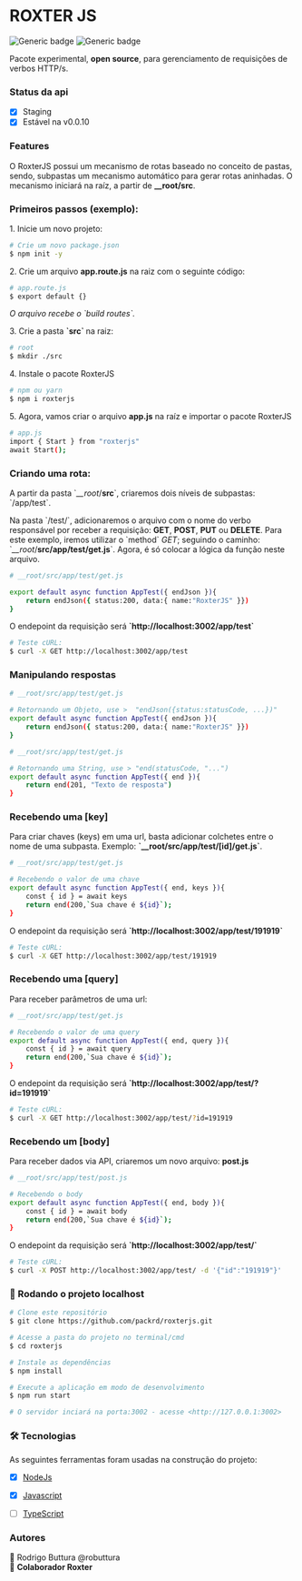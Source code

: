 <h1> ROXTER JS </h1>

![Generic badge](https://img.shields.io/badge/NODE-19.8.1-<COLOR>.svg) ![Generic badge](https://img.shields.io/badge/NPM-9.4.0-<COLOR>.svg)

<p align="left"> Pacote experimental, <b>open source</b>, para gerenciamento de requisições de verbos HTTP/s. </p>

### Status da api

- [x] Staging
- [x] Estável na v0.0.10

### Features

<p>O RoxterJS possui um mecanismo de rotas baseado no conceito de pastas, sendo, subpastas um mecanismo automático para gerar rotas aninhadas. O mecanismo iniciará na raíz, a partir de <b>__root/src</b>.</p>

### Primeiros passos (exemplo):

<p> 1. Inicie um novo projeto: </p>

```bash
# Crie um novo package.json
$ npm init -y
```
<p> 2. Crie um arquivo <b>app.route.js</b> na raiz com o seguinte código: </p>

```bash
# app.route.js
$ export default {}
```
<p><i> O arquivo recebe o `build routes`.</i></p>

<p> 3. Crie a pasta <b> `src` </b> na raiz: </p>

```bash
# root
$ mkdir ./src
```
<p> 4. Instale o pacote RoxterJS </p>

```bash
# npm ou yarn
$ npm i roxterjs
```

<p> 5. Agora, vamos criar o arquivo <b>app.js</b> na raíz e importar o pacote RoxterJS </p>

```bash
# app.js
import { Start } from "roxterjs"
await Start();
```


### Criando uma rota:

<p> A partir da pasta `<i>__root</i>/<b>src</b>`, criaremos dois níveis de subpastas: `/app/test`.  </p>
<p>Na pasta `/test/`, adicionaremos o arquivo com o nome do verbo responsável por receber a requisição: <b>GET</b>, <b>POST</b>, <b>PUT</b> ou <b>DELETE</b>. Para este exemplo, iremos utilizar o `method` <i>GET</i>; seguindo o caminho: `<i>__root</i>/<b>src/app/test/get.js</b>`. Agora, é só colocar a lógica da função neste arquivo.</p>

```bash
# __root/src/app/test/get.js

export default async function AppTest({ endJson }){
    return endJson({ status:200, data:{ name:"RoxterJS" }})
}
```

<p> O endepoint da requisição será <b>`http://localhost:3002/app/test`</b> </p>

```bash
# Teste cURL:
$ curl -X GET http://localhost:3002/app/test
```

### Manipulando respostas
```bash
# __root/src/app/test/get.js

# Retornando um Objeto, use >  "endJson({status:statusCode, ...})"
export default async function AppTest({ endJson }){
    return endJson({ status:200, data:{ name:"RoxterJS" }})
}

# __root/src/app/test/get.js

# Retornando uma String, use > "end(statusCode, "...")
export default async function AppTest({ end }){
    return end(201, "Texto de resposta")
}
```

### Recebendo uma [key]

<p> Para criar chaves (keys) em uma url, basta adicionar colchetes entre o nome de uma subpasta. Exemplo: <b>`__root/src/app/test/[id]/get.js`</b>.</p>

```bash
# __root/src/app/test/get.js

# Recebendo o valor de uma chave
export default async function AppTest({ end, keys }){
    const { id } = await keys
    return end(200,`Sua chave é ${id}`);
}
```
<p> O endepoint da requisição será <b>`http://localhost:3002/app/test/191919`</b> </p>

```bash
# Teste cURL:
$ curl -X GET http://localhost:3002/app/test/191919
```

### Recebendo uma [query]

<p> Para receber parâmetros de uma url:</p>

```bash
# __root/src/app/test/get.js

# Recebendo o valor de uma query
export default async function AppTest({ end, query }){
    const { id } = await query
    return end(200,`Sua chave é ${id}`);
}
```
<p> O endepoint da requisição será <b>`http://localhost:3002/app/test/?id=191919`</b> </p>

```bash
# Teste cURL:
$ curl -X GET http://localhost:3002/app/test/?id=191919
```

### Recebendo um [body]

<p> Para receber dados via API, criaremos um novo arquivo: <b>post.js</b> </p>

```bash
# __root/src/app/test/post.js

# Recebendo o body
export default async function AppTest({ end, body }){
    const { id } = await body
    return end(200,`Sua chave é ${id}`);
}
```
<p> O endepoint da requisição será <b>`http://localhost:3002/app/test/`</b> </p>

```bash
# Teste cURL:
$ curl -X POST http://localhost:3002/app/test/ -d '{"id":"191919"}'
```


### 🎲 Rodando o projeto localhost

```bash
# Clone este repositório
$ git clone https://github.com/packrd/roxterjs.git

# Acesse a pasta do projeto no terminal/cmd
$ cd roxterjs

# Instale as dependências
$ npm install

# Execute a aplicação em modo de desenvolvimento
$ npm run start

# O servidor inciará na porta:3002 - acesse <http://127.0.0.1:3002>
```


### 🛠 Tecnologias

As seguintes ferramentas foram usadas na construção do projeto:

- [x] [NodeJs](https://nodejs.org/en/)
- [x] [Javascript](https://www.javascript.com/)
- [ ] [TypeScript](https://www.typescriptlang.org/)


### Autores

:person_fencing: Rodrigo Buttura @robuttura <br>
:1st_place_medal: <b>Colaborador Roxter</b>